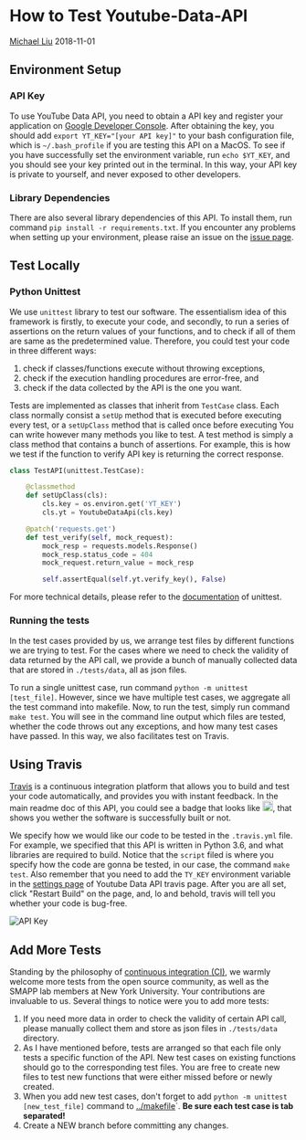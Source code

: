 # How to Test Youtube-Data-API
[Michael Liu](Michael98Liu) 2018-11-01
## Environment Setup
### API Key
To use YouTube Data API, you need to obtain a API key and register your application on [Google Developer Console](https://developers.google.com/youtube/v3/getting-started). After obtaining the key, you should add `export YT_KEY="[your API key]"` to your bash configuration file, which is `~/.bash_profile` if you are testing this API on a MacOS. To see if you have successfully set the environment variable, run `echo $YT_KEY`, and you should see your key printed out in the terminal. In this way, your API key is private to yourself, and never exposed to other developers.

### Library Dependencies
There are also several library dependencies of this API. To install them, run command `pip install -r requirements.txt`. If you encounter any problems when setting up your environment, please raise an issue on the [issue page](https://github.com/SMAPPNYU/youtube-data-api/issues?q=is%3Aopen+is%3Aissue).

## Test Locally
### Python Unittest
We use `unittest` library to test our software. The essentialism idea of this framework is firstly, to execute your code, and secondly, to run a series of assertions on the return values of your functions, and to check if all of them are same as the predetermined value. Therefore, you could test your code in three different ways:
1. check if classes/functions execute without throwing exceptions,
2. check if the execution handling procedures are error-free, and
3. check if the data collected by the API is the one you want.

Tests are implemented as classes that inherit from `TestCase` class. Each class normally consist a `setUp` method that is executed before executing every test, or a `setUpClass` method that is called once before executing You can write however many methods you like to test. A test method is simply a class method that contains a bunch of assertions. For example, this is how we test if the function to verify API key is returning the correct response.

```python
class TestAPI(unittest.TestCase):

    @classmethod
    def setUpClass(cls):
        cls.key = os.environ.get('YT_KEY')
        cls.yt = YoutubeDataApi(cls.key)

    @patch('requests.get')
    def test_verify(self, mock_request):
        mock_resp = requests.models.Response()
        mock_resp.status_code = 404
        mock_request.return_value = mock_resp

        self.assertEqual(self.yt.verify_key(), False)
```

For more technical details, please refer to the [documentation](https://docs.python.org/3/library/unittest.html) of unittest.

### Running the tests
In the test cases provided by us, we arrange test files by different functions we are trying to test. For the cases where we need to check the validity of data returned by the API call, we provide a bunch of manually collected data that are stored in `./tests/data`, all as json files.

To run a single unittest case, run command `python -m unittest [test_file]`. However, since we have multiple test cases, we aggregate all the test command into makefile. Now, to run the test, simply run command `make test`. You will see in the command line output which files are tested, whether the code throws out any exceptions, and how many test cases have passed. In this way, we also facilitates test on Travis.

## Using Travis
[Travis](https://travis-ci.com/) is a continuous integration platform that allows you to build and test your code automatically, and provides you with instant feedback. In the main readme doc of this API, you could see a badge that looks like <a href="https://travis-ci.com/SMAPPNYU/youtube-data-api"><img src="https://travis-ci.com/SMAPPNYU/youtube-data-api.svg?branch=master" alt="Build status" height="18"></a>, that shows you wether the software is successfully built or not.

We specify how we would like our code to be tested in the `.travis.yml` file. For example, we specified that this API is written in Python 3.6, and what libraries are required to build. Notice that the `script` filed is where you specify how the code are gonna be tested, in our case, the command `make test`. Also remember that you need to add the `TY_KEY` environment variable in the [settings page](https://travis-ci.com/SMAPPNYU/youtube-data-api/settings) of Youtube Data API travis page. After you are all set, click "Restart Build" on the page, and, lo and behold, travis will tell you whether your code is bug-free.

![API Key](https://i.imgur.com/QpLqdbd.png)

## Add More Tests
Standing by the philosophy of [continuous integration (CI)](https://docs.travis-ci.com/user/for-beginners/#what-is-continuous-integration-ci), we warmly welcome more tests from the open source community, as well as the SMAPP lab members at New York University. Your contributions are invaluable to us. Several things to notice were you to add more tests:
1. If you need more data in order to check the validity of certain API call, please manually collect them and store as json files in `./tests/data` directory.
2. As I have mentioned before, tests are arranged so that each file only tests a specific function of the API. New test cases on existing functions should go to the corresponding test files. You are free to create new files to test new functions that were either missed before or newly created.
3. When you add new test cases, don't forget to add `python -m unittest [new_test_file]` command to [../makefile](https://github.com/SMAPPNYU/youtube-data-api/blob/master/Makefile)`. **Be sure each test case is tab separated!**
4. Create a NEW branch before committing any changes.
